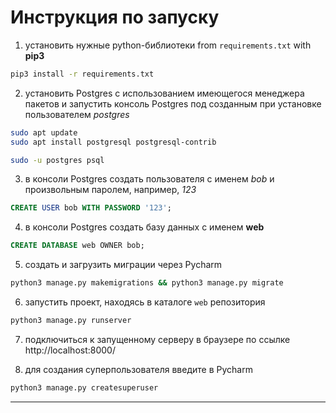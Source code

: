# Инструкция по запуску

1. установить нужные python-библиотеки from `requirements.txt` with **pip3**

```bash
pip3 install -r requirements.txt
```


2. установить Postgres с использованием имеющегося менеджера пакетов и запустить консоль Postgres под созданным при установке пользователем *postgres*

```bash
sudo apt update
sudo apt install postgresql postgresql-contrib

sudo -u postgres psql
```

3. в консоли Postgres создать пользователя с именем *bob* и произвольным паролем, например, *123*

```sql
CREATE USER bob WITH PASSWORD '123';
```

4. в консоли Postgres создать базу данных с именем **web**

```sql
CREATE DATABASE web OWNER bob;
```

5. создать и загрузить миграции через Pycharm

```bash
python3 manage.py makemigrations && python3 manage.py migrate
```


6. запустить проект, находясь в каталоге `web` репозитория

```bash
python3 manage.py runserver
```


7. подключиться к запущенному серверу в браузере по ссылке http://localhost:8000/


8. для создания суперпользователя введите в Pycharm
```bash
python3 manage.py createsuperuser
```
***
